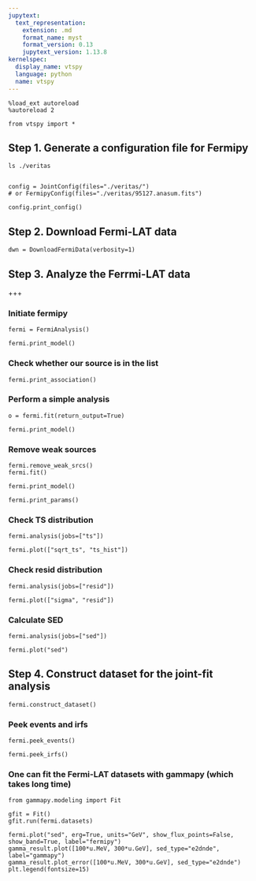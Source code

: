 ```yaml
---
jupytext:
  text_representation:
    extension: .md
    format_name: myst
    format_version: 0.13
    jupytext_version: 1.13.8
kernelspec:
  display_name: vtspy
  language: python
  name: vtspy
---
```


```{code-cell} ipython3
%load_ext autoreload
%autoreload 2

from vtspy import *
```

## Step 1. Generate a configuration file for Fermipy

```{code-cell} ipython3
ls ./veritas
```

```{code-cell} ipython3

config = JointConfig(files="./veritas/")
# or FermipyConfig(files="./veritas/95127.anasum.fits")
```

```{code-cell} ipython3
config.print_config()
```

## Step 2. Download Fermi-LAT data

```{code-cell} ipython3
dwn = DownloadFermiData(verbosity=1)
```

## Step 3. Analyze the Ferrmi-LAT data

+++

### Initiate fermipy

```{code-cell} ipython3
fermi = FermiAnalysis()
```

```{code-cell} ipython3
fermi.print_model()
```

### Check whether our source is in the list

```{code-cell} ipython3
fermi.print_association()
```

### Perform a simple analysis

```{code-cell} ipython3
o = fermi.fit(return_output=True)
```

```{code-cell} ipython3
fermi.print_model()
```

### Remove weak sources

```{code-cell} ipython3
fermi.remove_weak_srcs()
fermi.fit()
```

```{code-cell} ipython3
fermi.print_model()
```

```{code-cell} ipython3
fermi.print_params()
```

### Check TS distribution

```{code-cell} ipython3
fermi.analysis(jobs=["ts"])
```

```{code-cell} ipython3
fermi.plot(["sqrt_ts", "ts_hist"])
```

### Check resid distribution

```{code-cell} ipython3
fermi.analysis(jobs=["resid"])
```

```{code-cell} ipython3
fermi.plot(["sigma", "resid"])
```

### Calculate SED

```{code-cell} ipython3
fermi.analysis(jobs=["sed"])
```

```{code-cell} ipython3
fermi.plot("sed")
```

## Step 4. Construct dataset for the joint-fit analysis

```{code-cell} ipython3
fermi.construct_dataset()
```

### Peek events and irfs

```{code-cell} ipython3
fermi.peek_events()
```

```{code-cell} ipython3
fermi.peek_irfs()
```

### One can fit the Fermi-LAT datasets with gammapy (which takes long time)

```{code-cell} ipython3
from gammapy.modeling import Fit
```

```{code-cell} ipython3
gfit = Fit()
gfit.run(fermi.datasets)
```

```{code-cell} ipython3
fermi.plot("sed", erg=True, units="GeV", show_flux_points=False, show_band=True, label="fermipy")
gamma_result.plot([100*u.MeV, 300*u.GeV], sed_type="e2dnde", label="gammapy")
gamma_result.plot_error([100*u.MeV, 300*u.GeV], sed_type="e2dnde")
plt.legend(fontsize=15)
```

```{code-cell} ipython3

```
